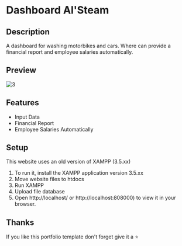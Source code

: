 # Dashboard Al'Steam

## Description
A dashboard for washing motorbikes and cars. Where can provide a financial report and employee salaries automatically.

## Preview
![3](https://user-images.githubusercontent.com/34765525/230945300-100632f2-b04a-4fbf-8948-c48ca688b778.JPG)

## Features
* Input Data
* Financial Report
* Employee Salaries Automatically

## Setup
This website uses an old version of XAMPP (3.5.xx)
1. To run it, install the XAMPP application version 3.5.xx
2. Move website files to htdocs
3. Run XAMPP
4. Upload file database
5. Open http://localhost/ or http://localhost:808000) to view it in your browser.

## Thanks
If you like this portfolio template don't forget give it a ⭐
